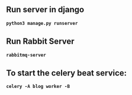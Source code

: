 ## Run server in django
**`python3 manage.py runserver`**

## Run Rabbit Server
**`rabbitmq-server`**

## To start the celery beat service:
**`celery -A blog worker -B`**